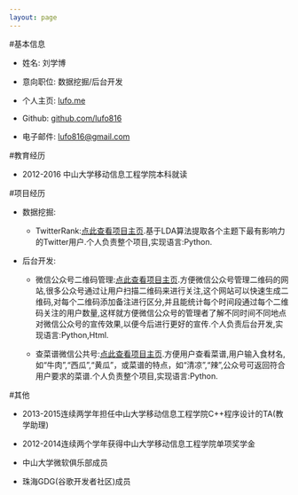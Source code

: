 ```yaml
---
layout: page
---
```


#基本信息

- 姓名: 刘学博

- 意向职位: 数据挖掘/后台开发


- 个人主页: [lufo.me](http://lufo.me/archive.html)

- Github: [github.com/lufo816](https://github.com/lufo816)

- 电子邮件: [lufo816@gmail.com](http://lufo816@gmail.com)

#教育经历

- 2012-2016 中山大学移动信息工程学院本科就读


#项目经历

- 数据挖掘:
	- TwitterRank:[点此查看项目主页](https://github.com/lufo816/TwitterRank).基于LDA算法提取各个主题下最有影响力的Twitter用户.个人负责整个项目,实现语言:Python.
	
- 后台开发:
	- 微信公众号二维码管理:[点此查看项目主页](https://github.com/lufo816/WeiXinPublicAccountFollowedByQRAnalysis).方便微信公众号管理二维码的网站,很多公众号通过让用户扫描二维码来进行关注,这个网站可以快速生成二维码,对每个二维码添加备注进行区分,并且能统计每个时间段通过每个二维码关注的用户数量,这样就方便微信公众号的管理者了解不同时间不同地点对微信公众号的宣传效果,以便今后进行更好的宣传.个人负责后台开发,实现语言:Python,Html.
	
	- 查菜谱微信公共号:[点此查看项目主页](https://github.com/lufo816/WeiXinCookbook).方便用户查看菜谱,用户输入食材名,如“牛肉”,“西瓜”,“黄瓜”，或菜谱的特点，如“清凉”,“辣”,公众号可返回符合用户要求的菜谱.个人负责整个项目,实现语言:Python.
	
#其他

- 2013-2015连续两学年担任中山大学移动信息工程学院C++程序设计的TA(教学助理)
	
- 2012-2014连续两个学年获得中山大学移动信息工程学院单项奖学金

- 中山大学微软俱乐部成员

- 珠海GDG(谷歌开发者社区)成员
